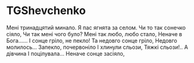 # TGShevchenko

Мені тринадцятий минало.
Я пас ягнята за селом.
Чи то так сонечко сіяло,
Чи так мені чого було?
Мені так любо, любо стало,
Неначе в Бога......
І сонце гріло, не пекло!
Та недовго сонце гріло,
Недовго молилось...
Запекло, почервоніло
І хлинули сльози,
Тяжкі сльози!.. А дівчина
І поцілувала...
Неначе сонце засіяло,